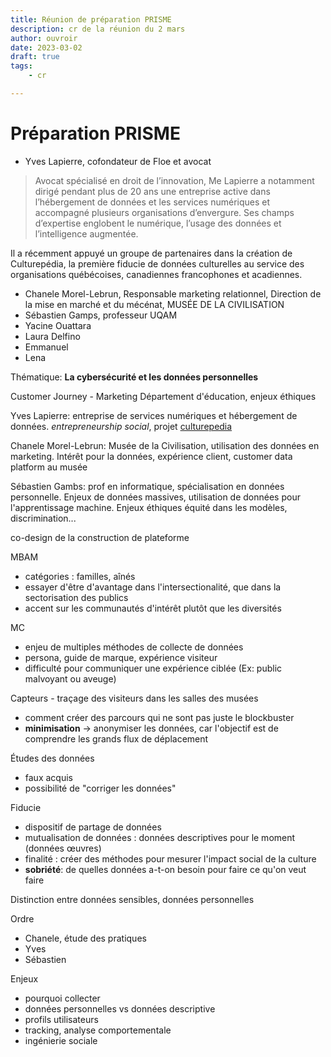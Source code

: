 ```yaml
---
title: Réunion de préparation PRISME
description: cr de la réunion du 2 mars
author: ouvroir
date: 2023-03-02
draft: true
tags:
    - cr

---
```

# Préparation PRISME
* Yves Lapierre, cofondateur de Floe et avocat 
> Avocat spécialisé en droit de l’innovation, Me Lapierre a notamment dirigé pendant plus de 20 ans une entreprise active dans l’hébergement de données et les services numériques et accompagné plusieurs organisations d’envergure. Ses champs d’expertise englobent le numérique, l’usage des données et l’intelligence augmentée.

Il a récemment appuyé un groupe de partenaires dans la création de Culturepédia, la première fiducie de données culturelles au service des organisations québécoises, canadiennes francophones et acadiennes. 
* Chanele Morel-Lebrun, Responsable marketing relationnel, Direction de la mise en marché et du mécénat, MUSÉE DE LA CIVILISATION
* Sébastien Gamps, professeur UQAM
* Yacine Ouattara
* Laura Delfino
* Emmanuel
* Lena

Thématique: **La cybersécurité et les données personnelles**

Customer Journey - Marketing
Département d'éducation, enjeux éthiques

Yves Lapierre: entreprise de services numériques et hébergement de données. *entrepreneurship social*, projet [culturepedia](https://www.culturepedia.ca)

Chanele Morel-Lebrun: Musée de la Civilisation, utilisation des données en marketing. Intérêt pour la données, expérience client, customer data platform au musée

Sébastien Gambs: prof en informatique, spécialisation en données personnelle. Enjeux de données massives, utilisation de données pour l'apprentissage machine. Enjeux éthiques équité dans les modèles, discrimination...

co-design de la construction de plateforme

MBAM
- catégories : familles, aînés
- essayer d'être d'avantage dans l'intersectionalité, que dans la sectorisation des publics
- accent sur les communautés d'intérêt plutôt que les diversités

MC
- enjeu de multiples méthodes de collecte de données
- persona, guide de marque, expérience visiteur
- difficulté pour communiquer une expérience ciblée (Ex: public malvoyant ou aveuge)

Capteurs - traçage des visiteurs dans les salles des musées
- comment créer des parcours qui ne sont pas juste le blockbuster
- **minimisation** → anonymiser les données, car l'objectif est de comprendre les grands flux de déplacement

Études des données
- faux acquis
- possibilité de "corriger les données"

Fiducie
- dispositif de partage de données
- mutualisation de données : données descriptives pour le moment (données œuvres)
- finalité : créer des méthodes pour mesurer l'impact social de la culture
- **sobriété**: de quelles données a-t-on besoin pour faire ce qu'on veut faire

Distinction entre données sensibles, données personnelles

Ordre
- Chanele, étude des pratiques
- Yves
- Sébastien

Enjeux
- pourquoi collecter
- données personnelles vs données descriptive
- profils utilisateurs
- tracking, analyse comportementale
- ingénierie sociale
